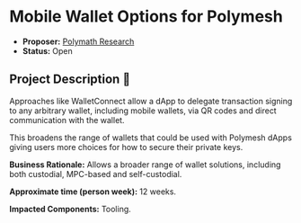 # Mobile Wallet Options for Polymesh 

* **Proposer:** [Polymath Research](https://polymath.network)
* **Status:** Open

## Project Description :page_facing_up: 

Approaches like WalletConnect allow a dApp to delegate transaction signing to any arbitrary wallet, including mobile wallets, via QR codes and direct communication with the wallet.

This broadens the range of wallets that could be used with Polymesh dApps giving users more choices for how to secure their private keys.

**Business Rationale:** Allows a broader range of wallet solutions, including both custodial, MPC-based and self-custodial.

**Approximate time (person week):** 12 weeks.

**Impacted Components:** Tooling.
